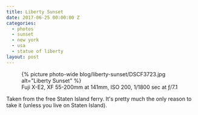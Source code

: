 ```yaml
---
title: Liberty Sunset
date: 2017-06-25 00:00:00 Z
categories:
  - photos
  - sunset
  - new york
  - usa
  - statue of liberty
layout: post
---
```


<figure class="photo-wide">
  {% picture photo-wide blog/liberty-sunset/DSCF3723.jpg alt="Liberty Sunset" %}
  <figcaption>Fuji X-E2, XF 55-200mm at 141mm, ISO 200, 1/1800 sec at ƒ/7.1</figcaption>
</figure>

Taken from the free Staten Island ferry. It's pretty much the only reason to
take it (unless you live on Staten Island).
